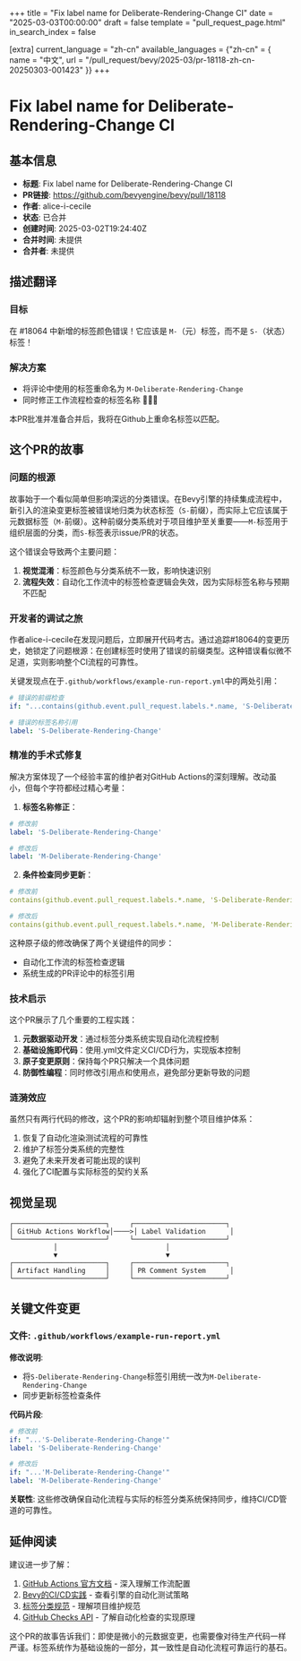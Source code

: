 +++
title = "Fix label name for Deliberate-Rendering-Change CI"
date = "2025-03-03T00:00:00"
draft = false
template = "pull_request_page.html"
in_search_index = false

[extra]
current_language = "zh-cn"
available_languages = {"zh-cn" = { name = "中文", url = "/pull_request/bevy/2025-03/pr-18118-zh-cn-20250303-001423" }}
+++








# Fix label name for Deliberate-Rendering-Change CI

## 基本信息
- **标题**: Fix label name for Deliberate-Rendering-Change CI
- **PR链接**: https://github.com/bevyengine/bevy/pull/18118
- **作者**: alice-i-cecile
- **状态**: 已合并
- **创建时间**: 2025-03-02T19:24:40Z
- **合并时间**: 未提供
- **合并者**: 未提供

## 描述翻译
### 目标
在 #18064 中新增的标签颜色错误！它应该是 `M-`（元）标签，而不是 `S-`（状态）标签！

### 解决方案
- 将评论中使用的标签重命名为 `M-Deliberate-Rendering-Change`
- 同时修正工作流程检查的标签名称 🤦🏽‍♀️

本PR批准并准备合并后，我将在Github上重命名标签以匹配。

## 这个PR的故事

### 问题的根源
故事始于一个看似简单但影响深远的分类错误。在Bevy引擎的持续集成流程中，新引入的渲染变更标签被错误地归类为状态标签（`S-`前缀），而实际上它应该属于元数据标签（`M-`前缀）。这种前缀分类系统对于项目维护至关重要——`M-`标签用于组织层面的分类，而`S-`标签表示issue/PR的状态。

这个错误会导致两个主要问题：
1. **视觉混淆**：标签颜色与分类系统不一致，影响快速识别
2. **流程失效**：自动化工作流中的标签检查逻辑会失效，因为实际标签名称与预期不匹配

### 开发者的调试之旅
作者alice-i-cecile在发现问题后，立即展开代码考古。通过追踪#18064的变更历史，她锁定了问题根源：在创建标签时使用了错误的前缀类型。这种错误看似微不足道，实则影响整个CI流程的可靠性。

关键发现点在于`.github/workflows/example-run-report.yml`中的两处引用：
```yaml
# 错误的前缀检查
if: "...contains(github.event.pull_request.labels.*.name, 'S-Deliberate-Rendering-Change')"

# 错误的标签名称引用
label: 'S-Deliberate-Rendering-Change'
```

### 精准的手术式修复
解决方案体现了一个经验丰富的维护者对GitHub Actions的深刻理解。改动虽小，但每个字符都经过精心考量：

1. **标签名称修正**：
```yaml
# 修改前
label: 'S-Deliberate-Rendering-Change'

# 修改后
label: 'M-Deliberate-Rendering-Change'
```

2. **条件检查同步更新**：
```yaml
# 修改前
contains(github.event.pull_request.labels.*.name, 'S-Deliberate-Rendering-Change')

# 修改后 
contains(github.event.pull_request.labels.*.name, 'M-Deliberate-Rendering-Change')
```

这种原子级的修改确保了两个关键组件的同步：
- 自动化工作流的标签检查逻辑
- 系统生成的PR评论中的标签引用

### 技术启示
这个PR展示了几个重要的工程实践：
1. **元数据驱动开发**：通过标签分类系统实现自动化流程控制
2. **基础设施即代码**：使用.yml文件定义CI/CD行为，实现版本控制
3. **原子变更原则**：保持每个PR只解决一个具体问题
4. **防御性编程**：同时修改引用点和使用点，避免部分更新导致的问题

### 涟漪效应
虽然只有两行代码的修改，这个PR的影响却辐射到整个项目维护体系：
1. 恢复了自动化渲染测试流程的可靠性
2. 维护了标签分类系统的完整性
3. 避免了未来开发者可能出现的误判
4. 强化了CI配置与实际标签的契约关系

## 视觉呈现

```
┌───────────────────────┐     ┌───────────────────────┐
│ GitHub Actions Workflow│────>│ Label Validation      │
└───────────────────────┘     └───────────────────────┘
           │                           │
           ▼                           ▼
┌───────────────────────┐     ┌───────────────────────┐
│ Artifact Handling     │     │ PR Comment System      │
└───────────────────────┘     └───────────────────────┘
```

## 关键文件变更

### 文件: `.github/workflows/example-run-report.yml`

**修改说明**:
- 将`S-Deliberate-Rendering-Change`标签引用统一改为`M-Deliberate-Rendering-Change`
- 同步更新标签检查条件

**代码片段**:
```yaml
# 修改前
if: "...'S-Deliberate-Rendering-Change'"
label: 'S-Deliberate-Rendering-Change'

# 修改后
if: "...'M-Deliberate-Rendering-Change'"
label: 'M-Deliberate-Rendering-Change'
```

**关联性**:
这些修改确保自动化流程与实际的标签分类系统保持同步，维持CI/CD管道的可靠性。

## 延伸阅读

建议进一步了解：
1. [GitHub Actions 官方文档](https://docs.github.com/actions) - 深入理解工作流配置
2. [Bevy的CI/CD实践](https://bevyengine.org/learn/book/introduction/) - 查看引擎的自动化测试策略
3. [标签分类规范](https://github.com/bevyengine/bevy/blob/main/CONTRIBUTING.md#labels) - 理解项目维护规范
4. [GitHub Checks API](https://docs.github.com/rest/checks) - 了解自动化检查的实现原理

这个PR的故事告诉我们：即使是微小的元数据变更，也需要像对待生产代码一样严谨。标签系统作为基础设施的一部分，其一致性是自动化流程可靠运行的基石。